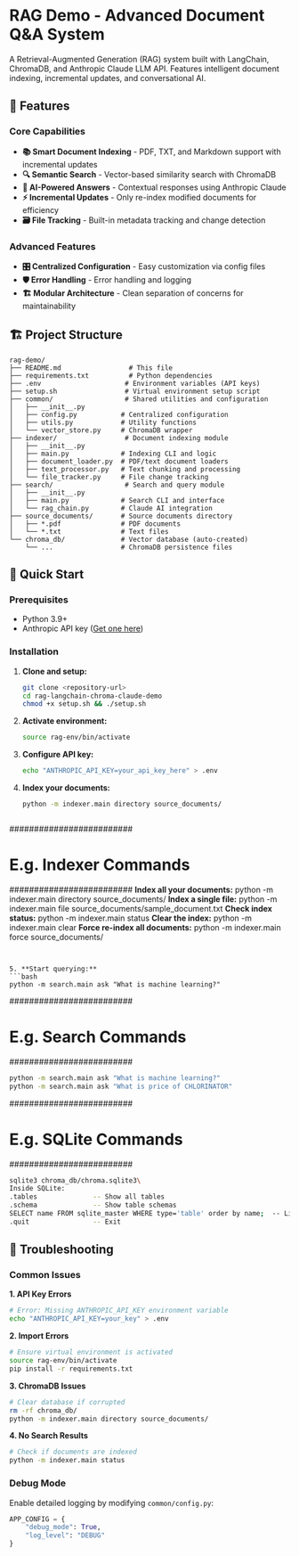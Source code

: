 # RAG Demo - Advanced Document Q&A System

A Retrieval-Augmented Generation (RAG) system built with LangChain, ChromaDB, and Anthropic Claude LLM API. Features intelligent document indexing, incremental updates, and conversational AI.

## 🎯 Features

### Core Capabilities
- **📚 Smart Document Indexing** - PDF, TXT, and Markdown support with incremental updates
- **🔍 Semantic Search** - Vector-based similarity search with ChromaDB
- **🤖 AI-Powered Answers** - Contextual responses using Anthropic Claude
- **⚡ Incremental Updates** - Only re-index modified documents for efficiency
- **🗃️ File Tracking** - Built-in metadata tracking and change detection

### Advanced Features
- **🎛️ Centralized Configuration** - Easy customization via config files
- **🛡️ Error Handling** - Error handling and logging
- **🏗️ Modular Architecture** - Clean separation of concerns for maintainability

## 🏗️ Project Structure

```
rag-demo/
├── README.md                 # This file
├── requirements.txt          # Python dependencies
├── .env                     # Environment variables (API keys)
├── setup.sh                 # Virtual environment setup script
├── common/                  # Shared utilities and configuration
│   ├── __init__.py
│   ├── config.py           # Centralized configuration
│   ├── utils.py            # Utility functions
│   └── vector_store.py     # ChromaDB wrapper
├── indexer/                 # Document indexing module
│   ├── __init__.py
│   ├── main.py             # Indexing CLI and logic
│   ├── document_loader.py  # PDF/text document loaders
│   ├── text_processor.py   # Text chunking and processing
│   └── file_tracker.py     # File change tracking
├── search/                  # Search and query module
│   ├── __init__.py
│   ├── main.py             # Search CLI and interface
│   └── rag_chain.py        # Claude AI integration
├── source_documents/       # Source documents directory
│   ├── *.pdf               # PDF documents
│   └── *.txt               # Text files
└── chroma_db/              # Vector database (auto-created)
    └── ...                 # ChromaDB persistence files
```

## 🚀 Quick Start

### Prerequisites
- Python 3.9+
- Anthropic API key ([Get one here](https://console.anthropic.com/))

### Installation

1. **Clone and setup:**
   ```bash
   git clone <repository-url>
   cd rag-langchain-chroma-claude-demo
   chmod +x setup.sh && ./setup.sh
   ```

2. **Activate environment:**
   ```bash
   source rag-env/bin/activate
   ```

3. **Configure API key:**
   ```bash
   echo "ANTHROPIC_API_KEY=your_api_key_here" > .env
   ```

4. **Index your documents:**
   ```bash
   python -m indexer.main directory source_documents/
   ```

   ```bash
#########################
# E.g. Indexer Commands #
#########################
**Index all your documents:**
python -m indexer.main directory source_documents/
**Index a single file:**
python -m indexer.main file source_documents/sample_document.txt
**Check index status:**
python -m indexer.main status
**Clear the index:**
python -m indexer.main clear
**Force re-index all documents:**
python -m indexer.main force source_documents/
   ```


5. **Start querying:**
   ```bash
   python -m search.main ask "What is machine learning?"
   ```

#########################
# E.g. Search Commands  #
#########################
   ```bash
python -m search.main ask "What is machine learning?"
python -m search.main ask "What is price of CHLORINATOR"
   ```


#########################
# E.g. SQLite Commands  #
#########################
   ```bash
sqlite3 chroma_db/chroma.sqlite3\
Inside SQLite:
  .tables              -- Show all tables
  .schema              -- Show table schemas
  SELECT name FROM sqlite_master WHERE type='table' order by name;  -- List tables
  .quit                -- Exit
   ```


## 🐛 Troubleshooting

### Common Issues

**1. API Key Errors**
```bash
# Error: Missing ANTHROPIC_API_KEY environment variable
echo "ANTHROPIC_API_KEY=your_key" > .env
```

**2. Import Errors**
```bash
# Ensure virtual environment is activated
source rag-env/bin/activate
pip install -r requirements.txt
```

**3. ChromaDB Issues**
```bash
# Clear database if corrupted
rm -rf chroma_db/
python -m indexer.main directory source_documents/
```

**4. No Search Results**
```bash
# Check if documents are indexed
python -m indexer.main status
```

### Debug Mode
Enable detailed logging by modifying `common/config.py`:
```python
APP_CONFIG = {
    "debug_mode": True,
    "log_level": "DEBUG"
}
```
